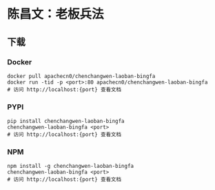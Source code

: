 # 陈昌文：老板兵法

## 下载

### Docker

```
docker pull apachecn0/chenchangwen-laoban-bingfa
docker run -tid -p <port>:80 apachecn0/chenchangwen-laoban-bingfa
# 访问 http://localhost:{port} 查看文档
```

### PYPI

```
pip install chenchangwen-laoban-bingfa
chenchangwen-laoban-bingfa <port>
# 访问 http://localhost:{port} 查看文档
```

### NPM

```
npm install -g chenchangwen-laoban-bingfa
chenchangwen-laoban-bingfa <port>
# 访问 http://localhost:{port} 查看文档
```